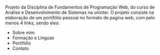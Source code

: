 Projeto da Disciplina de Fundamentos de Programação Web, do curso de Analise e Desenvolvimento de Sistemas na uninter.
O projeto consiste na elaboração de um portifólio pessoal no formato de pagina web,
com pelo menos 4 links, sendo eles:
 - Sobre mim
 - Formação e Línguas
 - Portifólio
 - Contato
